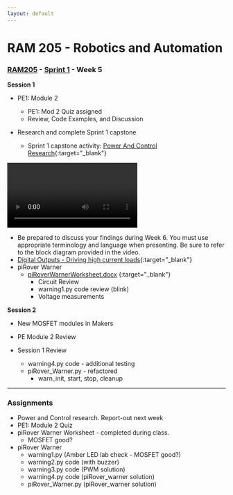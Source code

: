```yaml
---
layout: default
---
```


# RAM 205 - Robotics and Automation

### [RAM205](../../) - [Sprint 1](../) - Week 5 


**Session 1**

- PE1: Module 2
  - PE1: Mod 2 Quiz assigned
  - Review, Code Examples, and Discussion

- Research and complete Sprint 1 capstone
  - Sprint 1 capstone activity: [Power And Control Research](RAM205.PowerAndControlResearch.docx){:target="_blank"}

<video controls src="RAM205ResearchProjectOverview.mp4" title="Power and Control Research Activity"></video>

  - Be prepared to discuss your findings during Week 6. You must use appropriate terminology and language when presenting. Be sure to refer to the block diagram provided in the video.
- [Digital Outputs - Driving high current loads](RAM205.DrivingHighCurrentLoads.pdf){:target="_blank"}
- piRover Warner
  - [piRoverWarnerWorksheet.docx](piRoverWarnerWorksheet.docx)
{:target="_blank"}
    - Circuit Review
    - warning1.py code review (blink)
    - Voltage measurements

**Session 2**
- New MOSFET modules in Makers

- PE Module 2 Review

- Session 1 Review
  - warning4.py code - additional testing
  - piRover_Warner.py - refactored
    - warn_init, start, stop, cleanup

---

### Assignments
- Power and Control research. Report-out next week
- PE1: Module 2 Quiz 
- piRover Warner Worksheet - completed during class. 
    - MOSFET good?
- piRover Warner
    - warning1.py (Amber LED lab check - MOSFET good?)
    - warning2.py code (with buzzer)
    - warning3.py code (PWM solution)
    - warning4.py code (piRover_warner solution)
    - piRover_Warner.py (piRover_warner solution)

